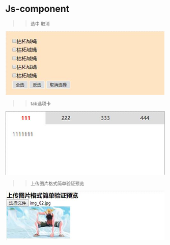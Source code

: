 # Js-component

>> 选中 取消

![checkbox](img/checkbox.jpg)

>> tab选项卡

![checkbox](img/tab.jpg)

>> 上传图片格式简单验证预览

![checkbox](img/imgfile.jpg)